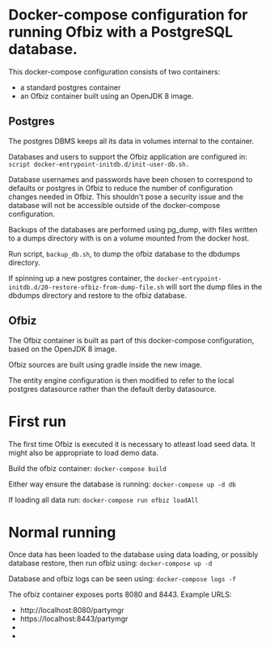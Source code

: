 # Docker-compose configuration for running Ofbiz with a PostgreSQL database.

This docker-compose configuration consists of two containers:

- a standard postgres container
- an Ofbiz container built using an OpenJDK 8 image.

## Postgres

The postgres DBMS keeps all its data in volumes internal to the container.

Databases and users to support the Ofbiz application are configured in:
`script docker-entrypoint-initdb.d/init-user-db.sh.`

Database usernames and passwords have been chosen to correspond to defaults
or postgres in Ofbiz to reduce the number of configuration changes needed in
Ofbiz. This shouldn't pose a security issue and the database will not be
accessible outside of the docker-compose configuration.

Backups of the databases are performed using pg_dump, with files written to
a dumps directory with is on a volume mounted from the docker host.

Run script, `backup_db.sh`, to dump the ofbiz database to the dbdumps directory.

If spinning up a new postgres container, the `docker-entrypoint-initdb.d/20-restore-ofbiz-from-dump-file.sh`
will sort the dump files in the dbdumps directory and restore to the ofbiz database.

## Ofbiz

The Ofbiz container is built as part of this docker-compose configuration, based on the OpenJDK 8 image.

Ofbiz sources are built using gradle inside the new image.

The entity engine configuration is then modified to refer to the
local postgres datasource rather than the default derby datasource.

# First run

The first time Ofbiz is executed it is necessary to atleast load seed data.
It might also be appropriate to load demo data.

Build the ofbiz container:
`docker-compose build`

Either way ensure the database is running:
`docker-compose up -d db`

If loading all data run:
`docker-compose run ofbiz loadAll`

# Normal running

Once data has been loaded to the database using data loading, or possibly database restore, then run ofbiz using:
`docker-compose up -d`

Database and ofbiz logs can be seen using:
`docker-compose logs -f`

The ofbiz container exposes ports 8080 and 8443. Example URLS:

- http://localhost:8080/partymgr
- https://localhost:8443/partymgr
-
-
